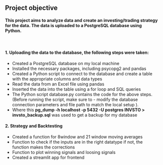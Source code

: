 ## Project objective
#### This project aims to analyze data and create an investing/trading strategy for the data. The data is uploaded to a PostgreSQL database using Python.
<br>

#### 1. Uploading the data to the database, the following steps were taken:

- Created a PostgreSQL database on my local machine
- Installed the necessary packages, including psycopg2 and pandas
- Created a Python script to connect to the database and create a table with the appropriate columns and data types
- Read the data from an Excel file using pandas
- Inserted the data into the table using a for loop and SQL queries
- The Python script database.py contains the code for the above steps. (Before running the script, make sure to - modify the database connection parameters and file path to match the local setup ).
- Where this <b>pg_dump -h localhost -p 5432 -U postgres INVSTO > invsto_backup.sql</b> was used to get a backup for my database 


#### 2. Strategy and Backtesting
- Created a function for 8window and 21 window moving averages
- Function to check if the inputs are in the right datatype if not, the function makes the corrections
- Function to plot winning signals and loosing signals
- Created a streamlit app for frontend
